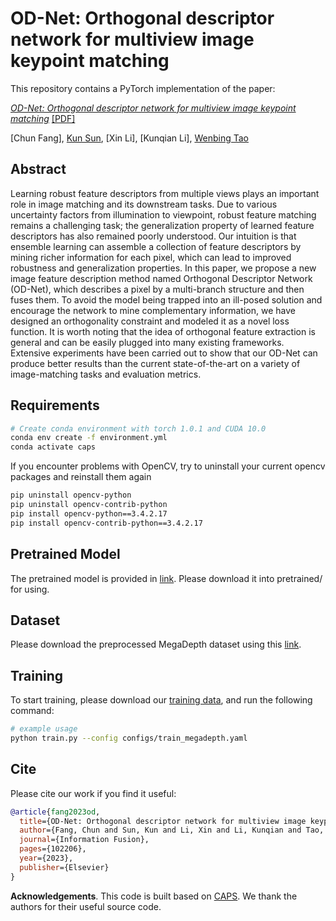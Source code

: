 # OD-Net: Orthogonal descriptor network for multiview image keypoint matching

This repository contains a PyTorch implementation of the paper:

[*OD-Net: Orthogonal descriptor network for multiview image keypoint matching*]()
[[PDF]](https://www.sciencedirect.com/science/article/pii/S1566253523005225)

[Chun Fang], 
[Kun Sun](http://www.cv-kunsun.cn/),
[Xin Li],
[Kunqian Li],
[Wenbing Tao](http://faculty.hust.edu.cn/taowenbing/zh_CN/index/1485744/list/index.htm)


## Abstract

Learning robust feature descriptors from multiple views plays an important role in image matching and its downstream tasks. Due to various uncertainty factors from illumination to viewpoint, robust feature matching remains a challenging task; the generalization property of learned feature descriptors has also remained poorly understood. Our intuition is that ensemble learning can assemble a collection of feature descriptors by mining richer information for each pixel, which can lead to improved robustness and generalization properties. In this paper, we propose a new image feature description method named Orthogonal Descriptor Network (OD-Net), which describes a pixel by a multi-branch structure and then fuses them. To avoid the model being trapped into an ill-posed solution and encourage the network to mine complementary information, we have designed an orthogonality constraint and modeled it as a novel loss function. It is worth noting that the idea of orthogonal feature extraction is general and can be easily plugged into many existing frameworks. Extensive experiments have been carried out to show that our OD-Net can produce better results than the current state-of-the-art on a variety of image-matching tasks and evaluation metrics.

## Requirements
```bash
# Create conda environment with torch 1.0.1 and CUDA 10.0
conda env create -f environment.yml
conda activate caps
```
If you encounter problems with OpenCV, try to uninstall your current opencv packages and reinstall them again
```bash
pip uninstall opencv-python
pip uninstall opencv-contrib-python
pip install opencv-python==3.4.2.17
pip install opencv-contrib-python==3.4.2.17
```

## Pretrained Model
The pretrained model is provided in [link](https://drive.google.com/file/d/1ikCvcto7HNSjI2yu1vpExmMjneFd2dQR/view?usp=drive_link). Please download it into pretrained/ for using.

## Dataset
Please download the preprocessed MegaDepth dataset using this [link](https://drive.google.com/file/d/1-o4TRLx6qm8ehQevV7nExmVJXfMxj657/view?usp=sharing).

## Training
To start training, please download our [training data](https://drive.google.com/file/d/1-o4TRLx6qm8ehQevV7nExmVJXfMxj657/view?usp=sharing), and run the following command: 

```bash
# example usage
python train.py --config configs/train_megadepth.yaml
```

## Cite
Please cite our work if you find it useful: 
```bibtex
@article{fang2023od,
  title={OD-Net: Orthogonal descriptor network for multiview image keypoint matching},
  author={Fang, Chun and Sun, Kun and Li, Xin and Li, Kunqian and Tao, Wenbing},
  journal={Information Fusion},
  pages={102206},
  year={2023},
  publisher={Elsevier}
}
```
**Acknowledgements**.
This code is built based on [CAPS](https://github.com/qianqianwang68/caps). We thank the authors for their useful source code.
